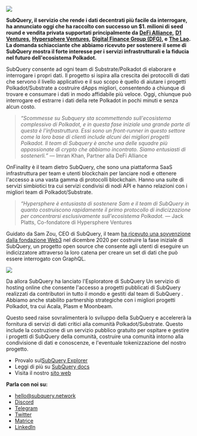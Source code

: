 
![](https://miro.medium.com/max/1400/0*CrM8-LKRt3slWAsN)

**SubQuery, il servizio che rende i dati decentrati più facile da interrogare, ha annunciato oggi che ha raccolto con successo un $1. milioni di seed round e vendita privata supportati principalmente da** [**DeFi Alliance**](https://defialliance.co/)**,** [**D1 Ventures**](https://d1.ventures/)**,** [**Hypersphere Ventures**](https://hypersphere.ventures/)**,** [**Digital Finance Group (DFG)**](https://www.dfg.group/)**, e** [**The Lao**](https://www.thelao.io/)**. La domanda schiacciante che abbiamo ricevuto per sostenere il seme di SubQuery mostra il forte interesse per i servizi infrastrutturali e la fiducia nel futuro dell'ecosistema Polkadot.**

SubQuery consente ad ogni team di Substrate/Polkadot di elaborare e interrogare i propri dati. Il progetto si ispira alla crescita dei protocolli di dati che servono il livello applicativo e il suo scopo è quello di aiutare i progetti Polkadot/Substrate a costruire dApps migliori, consentendo a chiunque di trovare e consumare i dati in modo affidabile più veloce. Oggi, chiunque può interrogare ed estrarre i dati della rete Polkadot in pochi minuti e senza alcun costo.

> _“Scommesse su Subquery sta scommettendo sull'ecosistema complessivo di Polkadot, e in questa fase iniziale una grande parte di questa è l'infrastruttura. Essi sono un front-runner in questo settore come la loro base di clienti include alcuni dei migliori progetti Polkadot. Il team di Subquery è anche una delle squadre più appassionate di crypto che abbiamo incontrato. Siamo entusiasti di sostenerli.”_ — Imran Khan, Partner alla DeFi Alliance

OnFinality è il team dietro SubQuery, che sono una piattaforma SaaS infrastruttura per team e utenti blockchain per lanciare nodi e ottenere l'accesso a una vasta gamma di protocolli blockchain. Hanno una suite di servizi simbiotici tra cui servizi condivisi di nodi API e hanno relazioni con i migliori team di Polkadot/Substrate.

> _“Hypersphere è entusiasta di sostenere Sam e il team di SubQuery in quanto costruiscono rapidamente il primo protocollo di indicizzazione per concentrarsi esclusivamente sull'ecosistema Polkadot._ — Jack Platts, Co-fondatore di Hypersphere Ventures

Guidato da Sam Zou, CEO di SubQuery, il team [ha ricevuto una sovvenzione dalla fondazione Web3](https://subquery.medium.com/subquery-delivers-its-open-source-sdk-following-a-web3-foundation-grant-20da26ae87f) nel dicembre 2020 per costruire la fase iniziale di SubQuery, un progetto open source che consente agli utenti di eseguire un indicizzatore attraverso la loro catena per creare un set di dati che può essere interrogato con GraphQL.

![](https://miro.medium.com/max/1000/0*kjspGYRr_BtMk015)

Da allora SubQuery ha lanciato l'Esploratore di SubQuery Un servizio di hosting online che consente l'accesso a progetti pubblicati di SubQuery realizzati da contributori in tutto il mondo e gestiti dal team di SubQuery . Abbiamo anche stabilito partnership strategiche con i migliori progetti Polkadot, tra cui Acala, Plasm e Moonbeam.

Questo seed raise sovralimenterà lo sviluppo della SubQuery e accelererà la fornitura di servizi di dati critici alla comunità Polkadot/Substrate. Questo include la costruzione di un servizio pubblico gratuito per ospitare e gestire i progetti di SubQuery della comunità, costruire una comunità intorno alla condivisione di dati e conoscenze, e l'eventuale tokenizzazione del nostro progetto.

-   Provalo sul[SubQuery Explorer](https://explorer.subquery.network/)
-   Leggi di più su [SubQuery docs](https://doc.subquery.network/)
-   Visita il nostro [sito web](https://subquery.network/)

**Parla con noi su:**

-   [hello@subquery.network](mailto:hello@subquery.network)
-   [Discord](https://discord.com/invite/78zg8aBSMG)
-   [Telegram](https://t.me/subquerynetwork)
-   [Twitter](https://twitter.com/subquerynetwork)
-   [Matrice](https://matrix.to/#/#subquery:matrix.org)
-   [LinkedIn](https://www.linkedin.com/company/subquery)